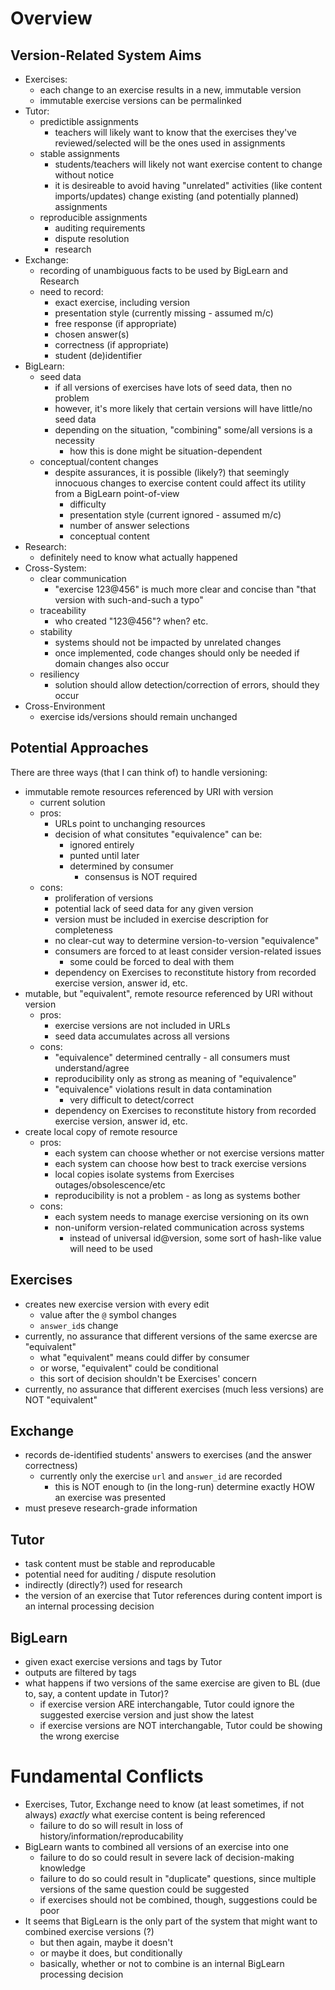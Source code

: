 # Overview

## Version-Related System Aims

* Exercises:
  * each change to an exercise results in a new, immutable version
  * immutable exercise versions can be permalinked
* Tutor:
  * predictible assignments
    * teachers will likely want to know that the exercises they've reviewed/selected will be the ones used in assignments 
  * stable assignments
    * students/teachers will likely not want exercise content to change without notice
    * it is desireable to avoid having "unrelated" activities (like content imports/updates) change existing (and potentially planned) assignments
  * reproducible assignments
    * auditing requirements
    * dispute resolution
    * research
* Exchange:
  * recording of unambiguous facts to be used by BigLearn and Research
  * need to record:
    * exact exercise, including version
    * presentation style (currently missing - assumed m/c)
    * free response (if appropriate)
    * chosen answer(s)
    * correctness (if appropriate)
    * student (de)identifier
* BigLearn:
  * seed data 
    * if all versions of exercises have lots of seed data, then no problem
    * however, it's more likely that certain versions will have little/no seed data
    * depending on the situation, "combining" some/all versions is a necessity
      * how this is done might be situation-dependent
  * conceptual/content changes
    * despite assurances, it is possible (likely?) that seemingly innocuous changes to exercise content could affect its utility from a BigLearn point-of-view
      * difficulty
      * presentation style (current ignored - assumed m/c)
      * number of answer selections
      * conceptual content
* Research:
  * definitely need to know what actually happened
* Cross-System:
   * clear communication
     * "exercise 123@456" is much more clear and concise than "that version with such-and-such a typo"
   * traceability
     * who created "123@456"?  when?  etc.
   * stability
     * systems should not be impacted by unrelated changes
     * once implemented, code changes should only be needed if domain changes also occur
   * resiliency
     * solution should allow detection/correction of errors, should they occur 
* Cross-Environment
  * exercise ids/versions should remain unchanged

## Potential Approaches

There are three ways (that I can think of) to handle versioning:

* immutable remote resources referenced by URI with version
  * current solution
  * pros:
    * URLs point to unchanging resources
    * decision of what consitutes "equivalence" can be:
      * ignored entirely
      * punted until later
      * determined by consumer
        * consensus is NOT required 
  * cons:
    * proliferation of versions
    * potential lack of seed data for any given version
    * version must be included in exercise description for completeness
    * no clear-cut way to determine version-to-version "equivalence"
    * consumers are forced to at least consider version-related issues
      * some could be forced to deal with them 
    * dependency on Exercises to reconstitute history from recorded exercise version, answer id, etc.
* mutable, but "equivalent", remote resource referenced by URI without version
  * pros:
    * exercise versions are not included in URLs
    * seed data accumulates across all versions
  * cons:
    * "equivalence" determined centrally - all consumers must understand/agree
    * reproducibility only as strong as meaning of "equivalence"
    * "equivalence" violations result in data contamination
      * very difficult to detect/correct 
    * dependency on Exercises to reconstitute history from recorded exercise version, answer id, etc.
* create local copy of remote resource
  * pros:
    * each system can choose whether or not exercise versions matter
    * each system can choose how best to track exercise versions
    * local copies isolate systems from Exercises outages/obsolescence/etc
    * reproducibility is not a problem - as long as systems bother
  * cons:
    * each system needs to manage exercise versioning on its own
    * non-uniform version-related communication across systems
      * instead of universal id@version, some sort of hash-like value will need to be used

## Exercises
* creates new exercise version with every edit
  * value after the `@` symbol changes
  * `answer_id`s change
* currently, no assurance that different versions of the same exercse are "equivalent"
  * what "equivalent" means could differ by consumer
  * or worse, "equivalent" could be conditional
  * this sort of decision shouldn't be Exercises' concern
* currently, no assurance that different exercises (much less versions) are NOT "equivalent"

## Exchange

* records de-identified students' answers to exercises (and the answer correctness)
  * currently only the exercise `url` and `answer_id` are recorded
    * this is NOT enough to (in the long-run) determine exactly HOW an exercise was presented
* must preseve research-grade information

## Tutor

* task content must be stable and reproducable
* potential need for auditing / dispute resolution
* indirectly (directly?) used for research
* the version of an exercise that Tutor references during content import is an internal processing decision

## BigLearn

* given exact exercise versions and tags by Tutor
* outputs are filtered by tags
* what happens if two versions of the same exercise are given to BL (due to, say, a content update in Tutor)?
  * if exercise version ARE interchangable, Tutor could ignore the suggested exercise version and just show the latest
  * if exercise versions are NOT interchangable, Tutor could be showing the wrong exercise

# Fundamental Conflicts
* Exercises, Tutor, Exchange need to know (at least sometimes, if not always) *exactly* what exercise content is being referenced
  * failure to do so will result in loss of history/information/reproducability
* BigLearn wants to combined all versions of an exercise into one
  * failure to do so could result in severe lack of decision-making knowledge
  * failure to do so could result in "duplicate" questions, since multiple versions of the same question could be suggested
  * if exercises should not be combined, though, suggestions could be poor
* It seems that BigLearn is the only part of the system that might want to combined exercise versions (?)
  * but then again, maybe it doesn't
  * or maybe it does, but conditionally
  * basically, whether or not to combine is an internal BigLearn processing decision
